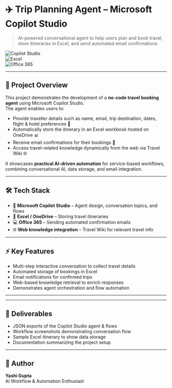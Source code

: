 # ✈️ Trip Planning Agent – Microsoft Copilot Studio
> AI-powered conversational agent to help users plan and book travel, store itineraries in Excel, and send automated email confirmations.

![Copilot Studio](https://img.shields.io/badge/Microsoft%20Copilot-Studio-blue?logo=microsoft)  
![Excel](https://img.shields.io/badge/Excel-Data%20Storage-green?logo=microsoft-excel&logoColor=white)  
![Office 365](https://img.shields.io/badge/Office%20365-Integration-orange?logo=microsoft)  

---

## 🌟 Project Overview
This project demonstrates the development of a **no-code travel booking agent** using Microsoft Copilot Studio.  
The agent enables users to:  
- Provide traveller details such as name, email, trip destination, dates, flight & hotel preferences 📝  
- Automatically store the itinerary in an Excel workbook hosted on OneDrive 📊  
- Receive email confirmations for their bookings 📧  
- Access travel-related knowledge dynamically from the web via Travel Wiki 🌐  

It showcases **practical AI-driven automation** for service-based workflows, combining conversational AI, data storage, and email integration.

---

## 🛠 Tech Stack
- 🤖 **Microsoft Copilot Studio** – Agent design, conversation topics, and flows  
- 📄 **Excel / OneDrive** – Storing travel itineraries  
- 💻 **Office 365** – Sending automated confirmation emails  
- 🌐 **Web knowledge integration** – Travel Wiki for relevant travel info  

---

## ⚡ Key Features
- Multi-step interactive conversation to collect travel details  
- Automated storage of bookings in Excel  
- Email notifications for confirmed trips  
- Web-based knowledge retrieval to enrich responses  
- Demonstrates agent orchestration and flow automation  

---


---

## 🚀 Deliverables
- JSON exports of the Copilot Studio agent & flows  
- Workflow screenshots demonstrating conversation flow  
- Sample Excel itinerary to show data storage  
- Documentation summarizing the project setup  

---

## 👤 Author
**Yashi Gupta**  
AI Workflow & Automation Enthusiast

